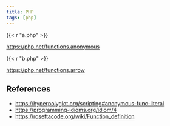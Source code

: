```yaml
---
title: PHP
tags: [php]
---
```


{{< r "a.php" >}}

<https://php.net/functions.anonymous>

{{< r "b.php" >}}

<https://php.net/functions.arrow>

## References

- <https://hyperpolyglot.org/scripting#anonymous-func-literal>
- <https://programming-idioms.org/idiom/4>
- <https://rosettacode.org/wiki/Function_definition>
